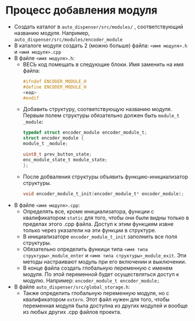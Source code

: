 # Процесс добавления модуля
- Создать каталог в `auto_dispenser/src/modules/` , соответствующий названию модуля. Например, `auto_dispenser/src/modules/encoder_module`
- В каталоге модуля создать 2 (можно больше) файла: `<имя модуля>.h` и `<имя модуля>.cpp`
- В файле `<имя модуля>.h`:
  - ВЕСЬ код помещать в следующие блоки. Имя заменить на имя файла:
      ```c
      #ifndef ENCODER_MODULE_H
      #define ENCODER_MODULE_H
      <код>
      #endif
      ```
  - Добавить структуру, соответствующую названию модуля. Первым полем структуры обязательно должен быть `module_t _module`:
      ```c
    typedef struct encoder_module encoder_module_t;
    struct encoder_module {
      module_t _module;

      uint8_t prev_button_state;
      enc_module_state_t module_state;
    };
      ```
  - После добваления структуры объявить функцию-инициализатор структуры.
    ```c
    void encoder_module_t_init(encoder_module_t* encoder_module);
    ```
- В файле `<имя модуля>.cpp`:
  - Определять все, кроме инициализатора, функции с квалификатором `static` для того, чтобы они были видны только в пределах этого .cpp файла. Доступ к этим функциям извне только через указатели на эти функции
    в структуре.
  - В инициализаторе `encoder_module_t_init` заполнить все поля структуры.
  - Обязательно определить функици типа `<имя типа структуры>_module_enter` и `<имя типа структуры>_module_exit`. Эти методы настраивают модуль при его включении
    и выключении.
  - В конце файла создать глобальную переменную с именем модуля. По этой переменной будет осуществляться доступ к модулю. Например: `encoder_module_t encoder_module;`
- В файле `auto_dispenser/src/global_storage.h`:
  - Также определить глобальную переменную модуля, но с квалификатором `extern`. Этот файл нужен для того, чтобы переменная модуля была доступна из других
    модулей и вообще из любых других .cpp файлов проекта.
    
